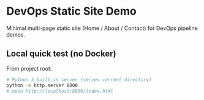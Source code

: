 # DevOps Static Site Demo

Minimal multi-page static site (Home / About / Contact) for DevOps pipeline demos.

## Local quick test (no Docker)
From project root:
```bash
# Python 3 built-in server (serves current directory)
python -m http.server 8000
# open http://localhost:8000/index.html
